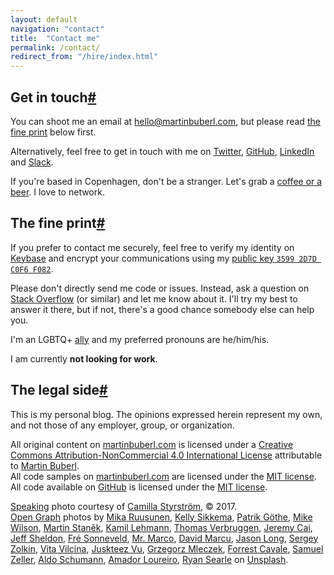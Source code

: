 ```yaml
---
layout: default
navigation: "contact"
title:  "Contact me"
permalink: /contact/
redirect_from: "/hire/index.html"
---
```


<h2 id="get-in-touch" class="has-permalink">Get in touch<a class="permalink" title="Permalink" href="#get-in-touch">#</a></h2>

You can shoot me an email at <a href="mailto:hello@martinbuberl.com">hello@martinbuberl.com</a>, but please <span class="highlight">read [the fine print](#the-fine-print) below</span> first.

Alternatively, feel free to get in touch with me on <a target="_blank" href="https://twitter.com/martinbuberl">Twitter</a>, <a target="_blank" href="https://github.com/martinbuberl">GitHub</a>, <a target="_blank" href="https://www.linkedin.com/in/martinbuberl/">LinkedIn</a> and <a target="_blank" href="https://martinbuberl-slackin.herokuapp.com/">Slack</a>.

If you're based in Copenhagen, don't be a stranger. Let's grab a <a target="_blank" href="https://www.google.com/maps/d/viewer?mid=1m7aKRR3_tNcR6r6iZYpNhjIhVkE">coffee or a beer</a>. I love to network.

<h2 id="the-fine-print" class="has-permalink">The fine print<a class="permalink" title="Permalink" href="#the-fine-print">#</a></h2>

If you prefer to contact me securely, feel free to verify my identity on <a target="_blank" href="https://keybase.io/martinbuberl">Keybase</a> and encrypt your communications using my <a target="_blank" href="https://keybase.io/martinbuberl/key.asc">public key `3599 2D7D C0F6 F082`</a>.

Please don't directly send me code or issues. Instead, ask a question on <a target="_blank" href="http://stackoverflow.com/questions/ask">Stack Overflow</a> (or similar) and let me know about it. I'll try my best to answer it there, but if not, there's a good chance somebody else can help you.

I'm an LGBTQ+ <a target="_blank" href="https://en.wikipedia.org/wiki/Straight_ally">ally</a> and my preferred pronouns are he/him/his.

I am currently **not looking for work**.

<h2 id="the-legal-side" class="has-permalink">The legal side<a class="permalink" title="Permalink" href="#the-legal-side">#</a></h2>

This is my personal blog. The opinions expressed herein represent my own, and not those of any employer, group, or organization.

All original content on <a rel="cc:attributionURL" href="https://martinbuberl.com">martinbuberl.com</a> is licensed under a <a target="_blank" rel="license" href="http://creativecommons.org/licenses/by-nc/4.0/">Creative Commons Attribution-NonCommercial 4.0 International License</a> attributable to <a rel="cc:attributionName" href="https://martinbuberl.com">Martin Buberl</a>.<br/>
All code samples on <a rel="cc:attributionURL" href="https://martinbuberl.com">martinbuberl.com</a> are licensed under the <a target="_blank" rel="license" href="https://opensource.org/licenses/MIT">MIT license</a>.<br/>
All code available on <a target="_blank" href="https://github.com/martinbuberl/martinbuberl.com">GitHub</a> is licensed under the <a target="_blank" rel="license" href="https://opensource.org/licenses/MIT">MIT license</a>.<br/>

[Speaking](/speaking) photo courtesy of <a target="_blank" href="http://camsty.se/">Camilla Styrstr&ouml;m</a>, &copy; 2017.<br/>
<a target="_blank" href="http://ogp.me/">Open Graph</a> photos by <a target="_blank" href="https://unsplash.com/@mikaruusunen?photo=ypVM8PnygUo">Mika Ruusunen</a>, <a target="_blank" href="https://unsplash.com/@kelsikkema?photo=X7dy114KWs4">Kelly Sikkema</a>, <a target="_blank" href="https://unsplash.com/@p?photo=xiTFENI0dMY">Patrik Göthe</a>, <a target="_blank" href="https://unsplash.com/@mkwlsn?photo=fLEw4UdS0D0">Mike Wilson</a>, <a target="_blank" href="https://unsplash.com/@martinstanek?photo=8WClaa1CmZ0">Martin Staněk</a>, <a target="_blank" href="https://unsplash.com/@kamillehmann?photo=2f5Ktwb8YXk">Kamil Lehmann</a>, <a target="_blank" href="https://unsplash.com/@thmsvrbrggn?photo=OIVuAKXW9VA">Thomas Verbruggen</a>, <a target="_blank" href="https://unsplash.com/@j?photo=mnF75FoPBWY">Jeremy Cai</a>, <a target="_blank" href="https://unsplash.com/@ugmonk?photo=9EwxGJdTJNo">Jeff Sheldon</a>, <a target="_blank" href="https://unsplash.com/@fresonneveld?photo=liiqOto_Dw8">Fré Sonneveld</a>, <a target="_blank" href="https://unsplash.com/@mrmarcojorger?photo=QP1dUyQ8WsI">Mr. Marco</a>, <a target="_blank" href="https://unsplash.com/@davidmarcu?photo=DNXWtB33WWE">David Marcu</a>, <a target="_blank" href="https://unsplash.com/@jasonlong?photo=FOeDIUwYiSw">Jason Long</a>, <a target="_blank" href="https://unsplash.com/@szolkin?photo=E0Spm6XXn2Y">Sergey Zolkin</a>, <a target="_blank" href="https://unsplash.com/@vivivi?photo=0G1r-Cg0zS8">Vita Vilcina</a>, <a target="_blank" href="https://unsplash.com/@juskteez?photo=TIrXot28Znc">Juskteez Vu</a>, <a target="_blank" href="https://unsplash.com/@noctous_?photo=RlYsCMbF6EI">Grzegorz Mleczek</a>, <a target="_blank" href="https://unsplash.com/@forrestcavale?photo=jwIk4Z3Msi4">Forrest Cavale</a>, <a target="_blank" href="https://unsplash.com/@samuelzeller?photo=j0g8taxHZa0">Samuel Zeller</a>, <a target="_blank" href="https://unsplash.com/@odla?photo=RTx8o-kk4RA">Aldo Schumann</a>, <a target="_blank" href="https://unsplash.com/@amadorloureiroblanco?photo=BVyNlchWqzs">Amador Loureiro</a>, <a target="_blank" href="https://unsplash.com/@ryansearle?photo=k1AFA4N8O0g">Ryan Searle</a> on <a target="_blank" rel="license" href="https://unsplash.com/license">Unsplash</a>.
